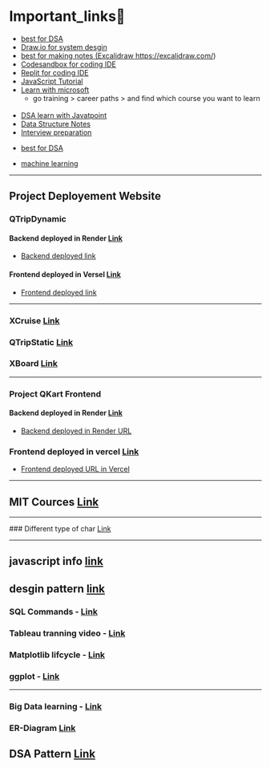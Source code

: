 # Important_links🔗 






              
- <a  href="https://visualgo.net/">best for DSA</a>
- <a href="https://app.diagrams.net/">Draw.io for system desgin</a>
- <a href="https://excalidraw.com/"> best for making notes (Excalidraw https://excalidraw.com/)</a>
- <a href="https://codesandbox.io/">Codesandbox for coding IDE</a>
- <a href="https://replit.com/">Replit for coding IDE</a>
- <a href="https://www.javascripttutorial.net/es6/">JavaScript Tutorial</a>
- <a href="https://learn.microsoft.com/en-in/training/">Learn with microsoft</a>     
  - go training > career paths > and find which course you want to learn <br><br> 
- <a href="https://www.javatpoint.com/data-structure-tutorial">DSA learn with Javatpoint</a>
- <a href="https://letsresource.in/resouces/dsaguide">Data Structure Notes </a>
- <a href="https://atozplacementkit.substack.com/p/1750-talent-acquisition-database?utm_campaign=posts-open-in-app&triedRedirect=true"> Interview preparation </a>
  

 
  
     
  
       

  
  
<ul>      
      
  <li><a href="https://visualgo.net/">best for DSA</a><br></li>
    
</ul>





- <a href="https://search.app?link=https%3A%2F%2Fmlu-explain.github.io%2F&utm_campaign=aga&utm_source=agsadl2%2Csh%2Fx%2Fgs%2Fm2%2F4">machine learning</a>

<hr>

## Project Deployement Website
### QTripDynamic

#### Backend deployed in Render <a href="https://dashboard.render.com/">Link </a>
  - <a href="https://qtrip-dynamic-p7ai.onrender.com">Backend deployed link </a>

#### Frontend deployed in Versel <a href="https://vercel.com/dheeraj-kumars-projects-924c29fc"> Link </a>
  - <a href="https://qtrip-dynamic-30yfn6mh6-dheeraj-kumars-projects-924c29fc.vercel.app/">Frontend deployed link </a>
<hr>

### XCruise <a href="https://www.crio.do/learn/portfolio/dk8549644/ME_FE_BUILDOUT_XCRUISE/?edit=true">Link</a>
### QTripStatic <a href="https://www.crio.do/learn/portfolio/dk8549644/ME_QTRIPSTATIC/?edit=true">Link</a>
### XBoard <a href="https://celebrated-figolla-ca12bb.netlify.app/">Link</a>

<hr>

### Project QKart Frontend
#### Backend deployed in Render <a href="https://dashboard.render.com/web/srv-cu6f7sggph6c73c641eg/deploys/dep-cu6f7sogph6c73c641g0">Link</a>
  - <a href="https://dk8549644-me-qkart-frontend-v2-1.onrender.com">Backend deployed in Render URL</a>

### Frontend deployed in vercel <a href="https://vercel.com/dheeraj-kumars-projects-924c29fc/dk8549644-me-qkart-frontend-v2/EVynG1Jh2JbXpgYwrs9XNVszVk4u">Link</a>
  - <a href="https://dk8549644-me-qkart-frontend-v2-p609i926z.vercel.app/"> Frontend deployed URL in Vercel</a>
<hr>

## MIT Cources <a href="https://ocw.mit.edu/search/?t=Algorithms+and+Data+Structures">Link</a>


<hr>
### Different type of char <a href="https://www.data-to-viz.com/">Link</a>

<hr>

## javascript info <a href="https://success.simplilearn.com/75719929">link</a>
## desgin pattern <a href="https://refactoring.guru/design-patterns">link</a>

### SQL Commands - <a href="https://www.freecodecamp.org/news/learn-sql-in-10-minutes/">Link</a>
### Tableau tranning video - <a href="https://www.tableau.com/en-gb/learn/training">Link</a>
### Matplotlib lifcycle - <a href="https://matplotlib.org/stable/tutorials/lifecycle.html">Link</a>
### ggplot - <a href="https://ggplot2.tidyverse.org/">Link</a>


<hr>

### Big Data learning - <a href="https://skills.yourlearning.ibm.com/activity/PLAN-92E2B150F301">Link</a>


### ER-Diagram <a href="https://drawsql.app/teams/ab-team-1/diagrams/koel-a-db-schema">Link</a>

## DSA Pattern <a href="https://www.14dsa.com/course/two-pointer">Link</a>

